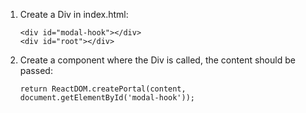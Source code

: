 1. Create a Div in index.html:

       <div id="modal-hook"></div>
       <div id="root"></div>
       
       
2. Create a component where the Div is called, the content should be passed:

       return ReactDOM.createPortal(content, document.getElementById('modal-hook'));
       
